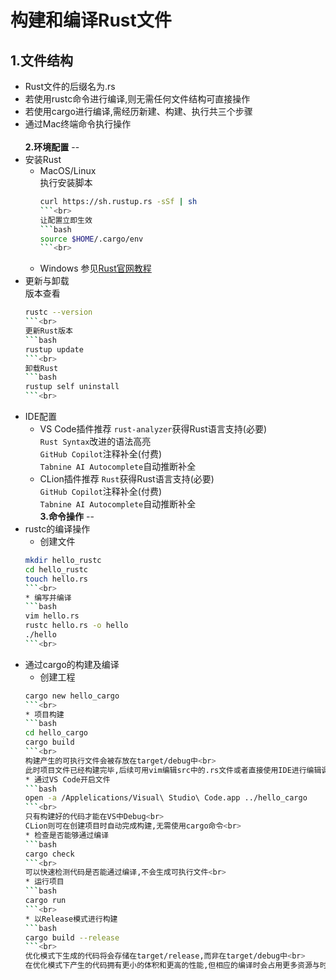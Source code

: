 **构建和编译Rust文件**
=
**1.文件结构**
--
* Rust文件的后缀名为.rs<br>
* 若使用rustc命令进行编译,则无需任何文件结构可直接操作<br>
* 若使用cargo进行编译,需经历新建、构建、执行共三个步骤<br>
* 通过Mac终端命令执行操作<br>  
**2.环境配置**
--
* 安装Rust<br>
    * MacOS/Linux<br>
        执行安装脚本
        ```bash
        curl https://sh.rustup.rs -sSf | sh
        ```<br>
        让配置立即生效
        ```bash
        source $HOME/.cargo/env
        ```<br>
    * Windows
        参见[Rust官网教程](https://www.rust-lang.org/tools/install)<br>
* 更新与卸载<br>
    版本查看
    ```bash
    rustc --version
    ```<br>
    更新Rust版本
    ```bash
    rustup update
    ```<br>
    卸载Rust
    ```bash
    rustup self uninstall
    ```<br>
* IDE配置
    * VS Code插件推荐
        `rust-analyzer`获得Rust语言支持(必要)<br>
        `Rust Syntax`改进的语法高亮<br>
        `GitHub Copilot`注释补全(付费)<br>
        `Tabnine AI Autocomplete`自动推断补全<br>
    * CLion插件推荐
        `Rust`获得Rust语言支持(必要)<br>
        `GitHub Copilot`注释补全(付费)<br>
        `Tabnine AI Autocomplete`自动推断补全<br>
**3.命令操作**
--
* rustc的编译操作<br>
    * 创建文件
    ```bash
    mkdir hello_rustc
    cd hello_rustc
    touch hello.rs
    ```<br>
    * 编写并编译
    ```bash
    vim hello.rs
    rustc hello.rs -o hello
    ./hello
    ```<br>
* 通过cargo的构建及编译<br>
    * 创建工程
    ```bash
    cargo new hello_cargo
    ```<br>
    * 项目构建
    ```bash
    cd hello_cargo
    cargo build
    ```<br>
    构建产生的可执行文件会被存放在target/debug中<br>
    此时项目文件已经构建完毕,后续可用vim编辑src中的.rs文件或者直接使用IDE进行编辑调试<br>
    * 通过VS Code开启文件
    ```bash
    open -a /Applelications/Visual\ Studio\ Code.app ../hello_cargo
    ```<br>
    只有构建好的代码才能在VS中Debug<br>
    CLion则可在创建项目时自动完成构建,无需使用cargo命令<br>
    * 检查是否能够通过编译
    ```bash
    cargo check
    ```<br>
    可以快速检测代码是否能通过编译,不会生成可执行文件<br>
    * 运行项目
    ```bash
    cargo run
    ```<br>
    * 以Release模式进行构建
    ```bash
    cargo build --release
    ```<br>
    优化模式下生成的代码将会存储在target/release,而非在target/debug中<br>
    在优化模式下产生的代码拥有更小的体积和更高的性能,但相应的编译时会占用更多资源与时间<br>

